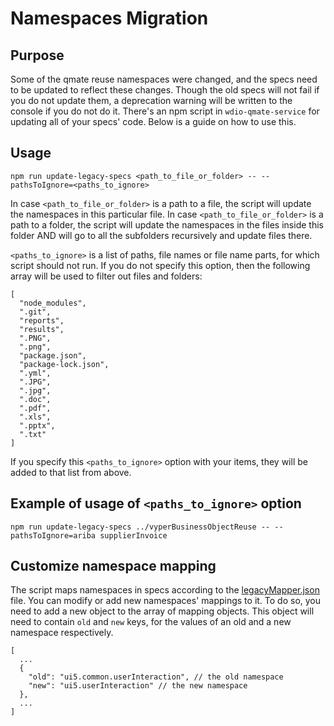 # Namespaces Migration

## Purpose

Some of the qmate reuse namespaces were changed, and the specs need to be updated to reflect these changes. Though the old specs will not fail if you do not update them, a deprecation warning will be written to the console if you do not do it.
There's an npm script in `wdio-qmate-service` for updating all of your specs' code. Below is a guide on how to use this.

## Usage

```
npm run update-legacy-specs <path_to_file_or_folder> -- --pathsToIgnore=<paths_to_ignore>
```
In case `<path_to_file_or_folder>` is a path to a file, the script will update the namespaces in this particular file.
In case `<path_to_file_or_folder>` is a path to a folder, the script will update the namespaces in the files inside this folder AND will go to all the subfolders recursively and update files there.

`<paths_to_ignore>` is a list of paths, file names or file name parts, for which script should not run. If you do not specify this option, then the following array will be used to filter out files and folders:
```
[
  "node_modules",
  ".git",
  "reports",
  "results",
  ".PNG",
  ".png",
  "package.json",
  "package-lock.json",
  ".yml",
  ".JPG",
  ".jpg",
  ".doc",
  ".pdf",
  ".xls",
  ".pptx",
  ".txt"
]
```

If you specify this `<paths_to_ignore>` option with your items, they will be added to that list from above.


## Example of usage of `<paths_to_ignore>` option
```
npm run update-legacy-specs ../vyperBusinessObjectReuse -- --pathsToIgnore=ariba supplierInvoice
```

## Customize namespace mapping

The script maps namespaces in specs according to the [legacyMapper.json](../../reuse/helper/legacyMapper.json) file. You can modify or add new namespaces' mappings to it. To do so, you need to add a new object to the array of mapping objects. This object will need to contain `old` and `new` keys, for the values of an old and a new namespace respectively.
```
[
  ...
  {
    "old": "ui5.common.userInteraction", // the old namespace
    "new": "ui5.userInteraction" // the new namespace
  },
  ...
]
```
